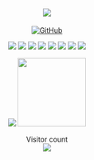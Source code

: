 <h1 align="center">
  <a href="https://sunguoqi.com/">
    <img src="https://readme-typing-svg.herokuapp.com/?lines=在鲁迅的后园，可以看见墙外有两株树;一株是枣树，还有一株也是枣树。&center=true&size=20">
  </a>
</h1>

<!-- <h2 align="center">关于<img src="https://media.giphy.com/media/mGcNjsfWAjY5AEZNw6/giphy.gif" width="50"></h2> -->
<p align="center">
<!--   <img src="https://img-blog.csdnimg.cn/f7384c88956d4378b72e47548e19c9f8.gif" alt="f7384c88956d4378b72e47548e19c9f8.gif" width="50" /> -->
</p><p align="center">
    <!-- <a href=""><img src="https://img.shields.io/badge/公众号--blueviolet" alt="公众号--blueviolet" /></a> -->
<!--   <a href="https://juejin.cn/user/xxxx/"><img src="https://img.shields.io/badge/juejin-掘金-blue.svg" alt="掘金" /></a>
  <a href="https://space.bilibili.com/xxxx"><img src="https://img.shields.io/badge/bilibili-哔哩哔哩-critical" alt="哔哩哔哩" /></a>
<a href="https://bbs.huaweicloud.com/community/usersnew/id_xxxx"><img src="https://img.shields.io/badge/华为云社区-xx-ff69b4" alt="华为云社区-xx-ff69b4" /></a> -->
<!--   <a href="https://bbs.csdn.net/forums/xxxx"><img src="https://img.shields.io/badge/CSDN-xxx-yellow" alt="CSDN-xxx-yellow" /></a> -->
<a href="https://github.com/imoki/"><img src="https://img.shields.io/badge/GitHub-存储库-black.svg" alt="GitHub" /></a>
<!-- <a href="https://app.yinxiang.com/fx/xxxxxx"><img src="https://img.shields.io/badge/wechat-微信-blue" alt="wechat-微信-blue" /></a> -->
</p>

<!-- <h2 align="center">技术栈<img src="https://media.giphy.com/media/WUlplcMpOCEmTGBtBW/giphy.gif" width="30"></h2> -->
<p align="center">
<img src="https://img.shields.io/badge/-JavaScript-black?style=flat-square&logo=javascript"/>
<img src="https://img.shields.io/badge/-Nodejs-black?style=flat-square&logo=Node.js"/>
<img src="https://img.shields.io/badge/-Expressjs-black?style=flat-square&logo=Express.js"/>
<img src="https://img.shields.io/badge/-React-black?style=flat-square&logo=react"/>
<img src="https://img.shields.io/badge/-MongoDB-black?style=flat-square&logo=mongodb"/>
<img src="https://img.shields.io/badge/-MySQL-black?style=flat-square&logo=mysql"/>
<img src="https://img.shields.io/badge/-Git-black?style=flat-square&logo=git"/>
<img src="https://img.shields.io/badge/-GitHub-black?style=flat-square&logo=github"/>
</p>

<!-- <p align="center">
<img src="https://img.shields.io/badge/C-00599C?style=flat-square&logo=c&logoColor=white"/>
<img src="https://img.shields.io/badge/-java-E34A86?style=flat-square&logo=java"/>
<img src="https://img.shields.io/badge/-C++-00599C?style=flat-square&logo=c"/>
<img src="https://img.shields.io/badge/-HTML5-E34F26?style=flat-square&logo=html5&logoColor=white"/>
<img src="https://img.shields.io/badge/-CSS3-1572B6?style=flat-square&logo=css3"/>
<img src="https://img.shields.io/badge/-Bootstrap-563D7C?style=flat-square&logo=bootstrap"/>
<img src="https://img.shields.io/badge/-Heroku-430098?style=flat-square&logo=heroku"/>
</p> -->

<div>

  <div align="center">
    <img  src="https://github-readme-stats.vercel.app/api/top-langs/?username=imoki&hide_title=true&hide_border=true&layout=compact&langs_count=6&text_color=000&icon_color=fff&bg_color=0,52fa5a,4dfcff,c64dff&theme=graywhite" />
    <img height="137px" src="https://github-readme-stats.vercel.app/api?username=imoki&show_icons=true&theme=nightowl&hide_title=true&hide_border=true" />
  </div>
</div>
<!--   <div align="center">
    <img src="https://metrics.lecoq.io/imoki?template=classic&config.timezone=Asia%2FShanghai">
    <img src = "https://github-readme-stats.vercel.app/api/top-langs/?username=imoki&theme=radical">
  </div> -->
<!-- <div align="center">
    <img src="https://activity-graph.herokuapp.com/graph?username=imoki&theme=xcode" />
</div> -->

<!-- <a href=#><img src="contributions.svg"></a> -->

<p align="center"> 
  Visitor count<br>
  <img src="https://profile-counter.glitch.me/imoki/count.svg" />
</p>
